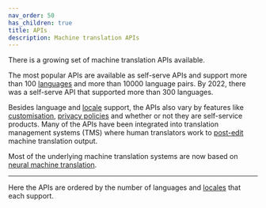 ```yaml
---
nav_order: 50
has_children: true
title: APIs
description: Machine translation APIs
---
```


There is a growing set of machine translation APIs available.

The most popular APIs are available as self-serve APIs and support more than 100 [languages](/languages/languages.md) and more than 10000 language pairs.
By 2022, there was a self-serve API that supported more than 300 languages.

Besides language and [locale](/building-and-research/locale.md) support, the APIs also vary by features like [customisation](/building-and-research/customisation.md), [privacy policies](/industry/data-confidentiality.md) and whether or not they are self-service products.
Many of the APIs have been integrated into translation management systems (TMS) where human translators work to [post-edit](https://machinetranslate.org/post-editing) machine translation output.

Most of the underlying machine translation systems are now based on [neural machine translation](/approaches/neural-machine-translation.md).

---

Here the APIs are ordered by the number of languages and [locales](/applications/advanced-concepts/locale.md) that each support.
